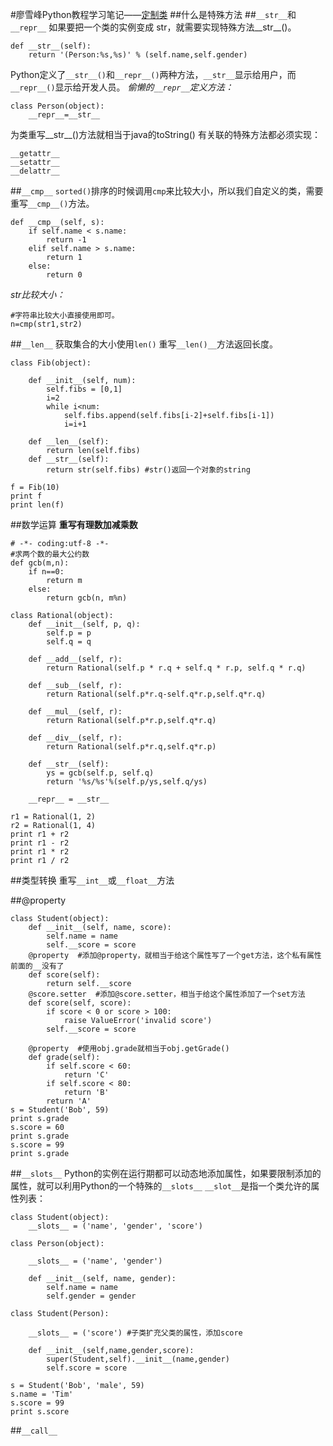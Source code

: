 #廖雪峰Python教程学习笔记——[定制类](http://www.imooc.com/learn/317)
##什么是特殊方法
##`__str__`和`__repr__`
如果要把一个类的实例变成 str，就需要实现特殊方法__str__()。
```
def __str__(self):
	return '(Person:%s,%s)' % (self.name,self.gender)
```
Python定义了`__str__()`和`__repr__()`两种方法，`__str__`显示给用户，而`__repr__()`显示给开发人员。
*偷懒的`__repr__`定义方法：*
```
class Person(object):
	__repr__=__str__
```
为类重写__str__()方法就相当于java的toString()
有关联的特殊方法都必须实现：
```
__getattr__
__setattr__
__delattr__
```





##`__cmp__`
`sorted()`排序的时候调用`cmp`来比较大小，所以我们自定义的类，需要重写`__cmp__()`方法。
```
def __cmp__(self, s):
    if self.name < s.name:
        return -1
    elif self.name > s.name:
        return 1
    else:
        return 0
```
*str比较大小：*
```
#字符串比较大小直接使用即可。
n=cmp(str1,str2)
```





##`__len__`
获取集合的大小使用`len()`
重写`__len()__`方法返回长度。
```
class Fib(object):

    def __init__(self, num):
        self.fibs = [0,1]
        i=2
        while i<num:
            self.fibs.append(self.fibs[i-2]+self.fibs[i-1])
            i=i+1

    def __len__(self):
        return len(self.fibs)
    def __str__(self):
        return str(self.fibs) #str()返回一个对象的string

f = Fib(10)
print f
print len(f)
```





##数学运算
**重写有理数加减乘数**
```
# -*- coding:utf-8 -*-
#求两个数的最大公约数
def gcb(m,n):
    if n==0:
        return m
    else:
        return gcb(n, m%n)

class Rational(object):
    def __init__(self, p, q):
        self.p = p
        self.q = q

    def __add__(self, r):
        return Rational(self.p * r.q + self.q * r.p, self.q * r.q)

    def __sub__(self, r):
        return Rational(self.p*r.q-self.q*r.p,self.q*r.q)

    def __mul__(self, r):
        return Rational(self.p*r.p,self.q*r.q)

    def __div__(self, r):
        return Rational(self.p*r.q,self.q*r.p)

    def __str__(self):
        ys = gcb(self.p, self.q)
        return '%s/%s'%(self.p/ys,self.q/ys)

    __repr__ = __str__

r1 = Rational(1, 2)
r2 = Rational(1, 4)
print r1 + r2
print r1 - r2
print r1 * r2
print r1 / r2
```
##类型转换
重写`__int__`或`__float__`方法






##@property
```
class Student(object):
    def __init__(self, name, score):
        self.name = name
        self.__score = score
    @property  #添加@property，就相当于给这个属性写了一个get方法，这个私有属性前面的__没有了
    def score(self):
        return self.__score
    @score.setter  #添加@score.setter，相当于给这个属性添加了一个set方法 
    def score(self, score):
        if score < 0 or score > 100:
            raise ValueError('invalid score')
        self.__score = score

    @property  #使用obj.grade就相当于obj.getGrade()
    def grade(self):
        if self.score < 60:
            return 'C'
        if self.score < 80:
            return 'B'
        return 'A'
s = Student('Bob', 59)
print s.grade
s.score = 60
print s.grade
s.score = 99
print s.grade
```





##`__slots__`
Python的实例在运行期都可以动态地添加属性，如果要限制添加的属性，就可以利用Python的一个特殊的`__slots__`
`__slot__`是指一个类允许的属性列表：
```
class Student(object):
    __slots__ = ('name', 'gender', 'score')
```
```
class Person(object):

    __slots__ = ('name', 'gender')

    def __init__(self, name, gender):
        self.name = name
        self.gender = gender

class Student(Person):

    __slots__ = ('score') #子类扩充父类的属性，添加score

    def __init__(self,name,gender,score):
        super(Student,self).__init__(name,gender)
        self.score = score

s = Student('Bob', 'male', 59)
s.name = 'Tim'
s.score = 99
print s.score
```






##`__call__`
